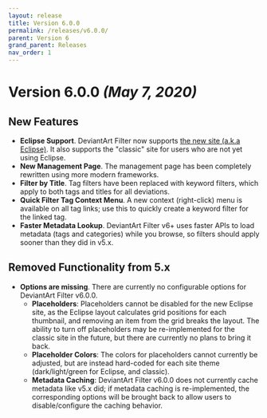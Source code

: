 ```yaml
---
layout: release
title: Version 6.0.0
permalink: /releases/v6.0.0/
parent: Version 6
grand_parent: Releases
nav_order: 1
---
```


# Version 6.0.0 *(May 7, 2020)*

## New Features

- **Eclipse Support**. DeviantArt Filter now supports [the new site (a.k.a Eclipse)](https://www.deviantarteclipse.com/). It also supports the "classic" site for users who are not yet using Eclipse.
- **New Management Page**. The management page has been completely rewritten using more modern frameworks.
- **Filter by Title**. Tag filters have been replaced with keyword filters, which apply to both tags and titles for all deviations.
- **Quick Filter Tag Context Menu**. A new context (right-click) menu is available on all tag links; use this to quickly create a keyword filter for the linked tag.
- **Faster Metadata Lookup**. DeviantArt Filter v6+ uses faster APIs to load metadata (tags and categories) while you browse, so filters should apply sooner than they did in v5.x.

## Removed Functionality from 5.x

- **Options are missing**. There are currently no configurable options for DeviantArt Filter v6.0.0.
  - **Placeholders**: Placeholders cannot be disabled for the new Eclipse site, as the Eclipse layout calculates grid positions for each thumbnail, and removing an item from the grid breaks the layout. The ability to turn off placeholders may be re-implemented for the classic site in the future, but there are currently no plans to bring it back.
  - **Placeholder Colors**: The colors for placeholders cannot currently be adjusted, but are instead hard-coded for each site theme (dark/light/green for Eclipse, and classic).
  - **Metadata Caching**: DeviantArt Filter v6.0.0 does not currently cache metadata like v5.x did; if metadata caching is re-implemented, the corresponding options will be brought back to allow users to disable/configure the caching behavior.
